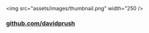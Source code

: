 <img src="assets/images/thumbnail.png" width="250 />
### [github.com/davidprush](https://github.com/davidprush)